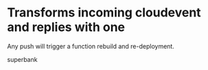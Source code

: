 # Transforms incoming cloudevent and replies with one

Any push will trigger a function rebuild and re-deployment.

superbank
